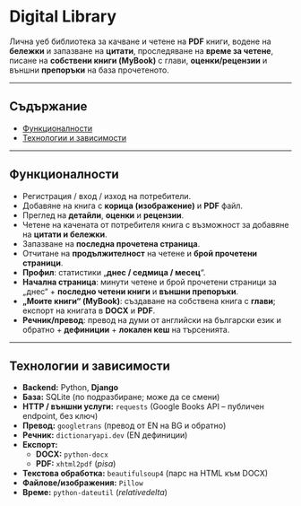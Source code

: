 # Digital Library

Лична уеб библиотека за качване и четене на **PDF** книги, водене на **бележки** и запазване на **цитати**, проследяване на **време за четене**, писане на **собствени книги (MyBook)** с глави, **оценки/рецензии** и външни **препоръки** на база прочетеното.

---

## Съдържание

- [Функционалности](#функционалности)
- [Технологии и зависимости](#технологии-и-зависимости)

---

## Функционалности

- Регистрация / вход / изход на потребители.
- Добавяне на книга с **корица (изображение)** и **PDF** файл.
- Преглед на **детайли**, **оценки** и **рецензии**.
- Четене на качената от потребителя книга с възможност за добавяне на **цитати и бележки**.
- Запазване на **последна прочетена страница**.
- Отчитане на **продължителност** на четене и **брой прочетени страници**.
- **Профил**: статистики „**днес / седмица / месец**“.
- **Начална страница**: минути четене и брой прочетени страници за „днес“ + **последно четени книги** и **външни препоръки**.
- **„Моите книги“ (MyBook)**: създаване на собствена книга с **глави**; експорт на книгата в **DOCX** и **PDF**.
- **Речник/превод**: превод на думи от английски на български език и обратно + **дефиниции** + **локален кеш** на търсенията.

---

## Технологии и зависимости

- **Backend:** Python, **Django**
- **База:** SQLite (по подразбиране; може да се смени)
- **HTTP / външни услуги:** `requests` (Google Books API – публичен endpoint, без ключ)
- **Превод:** `googletrans` (превод от EN на BG и обратно)
- **Речник:** `dictionaryapi.dev` (EN дефиниции)
- **Експорт:**
  - **DOCX:** `python-docx`
  - **PDF:** `xhtml2pdf` (*pisa*)
- **Текстова обработка:** `beautifulsoup4` (парс на HTML към DOCX)
- **Файлове/изображения:** `Pillow`
- **Време:** `python-dateutil` (*relativedelta*)
